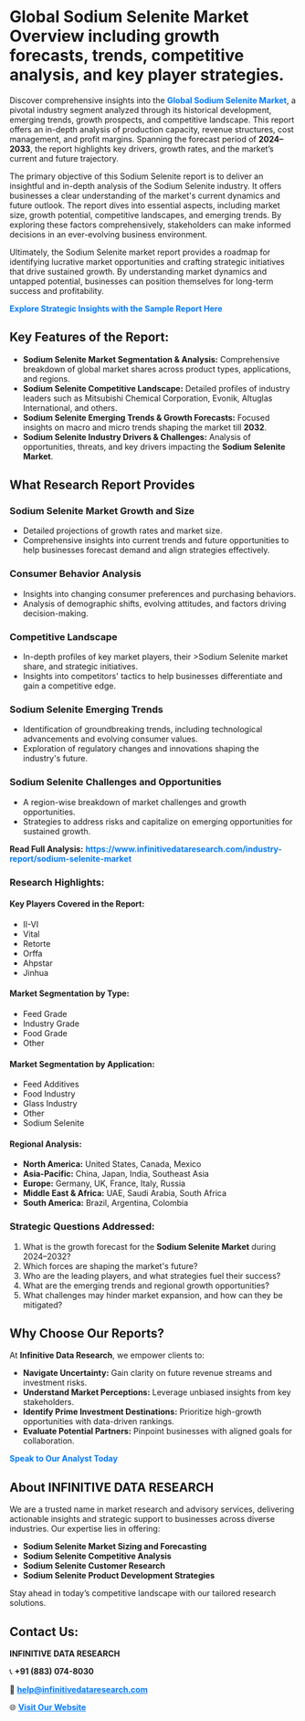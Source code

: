 <h1>Global Sodium Selenite Market Overview including growth forecasts, trends, competitive analysis, and key player strategies.</h1>
<p>
Discover comprehensive insights into the 
<a href="https://www.infinitivedataresearch.com/industry-report/sodium-selenite-market" rel="dofollow" style="color: #007BFF; text-decoration: none;"><strong>Global Sodium Selenite Market</strong></a>, a pivotal industry segment analyzed through its historical development, emerging trends, growth prospects, and competitive landscape. This report offers an in-depth analysis of production capacity, revenue structures, cost management, and profit margins. Spanning the forecast period of <strong>2024–2033</strong>, the report highlights key drivers, growth rates, and the market’s current and future trajectory.
</p>
<p>
The primary objective of this Sodium Selenite report is to deliver an insightful and in-depth analysis of the Sodium Selenite industry. It offers businesses a clear understanding of the market's current dynamics and future outlook. The report dives into essential aspects, including market size, growth potential, competitive landscapes, and emerging trends. By exploring these factors comprehensively, stakeholders can make informed decisions in an ever-evolving business environment.
</p>
<p>
Ultimately, the Sodium Selenite market report provides a roadmap for identifying lucrative market opportunities and crafting strategic initiatives that drive sustained growth. By understanding market dynamics and untapped potential, businesses can position themselves for long-term success and profitability.
</p>
<p>
<a href="https://www.infinitivedataresearch.com/request-sample/reportId=107382" style="color: #007BFF; text-decoration: none;"><strong>Explore Strategic Insights with the Sample Report Here</strong></a>
</p>

<h2>Key Features of the Report:</h2>
<ul>
<li><strong>Sodium Selenite Market Segmentation & Analysis:</strong> Comprehensive breakdown of global market shares across product types, applications, and regions.</li>
<li><strong>Sodium Selenite Competitive Landscape:</strong> Detailed profiles of industry leaders such as Mitsubishi Chemical Corporation, Evonik, Altuglas International, and others.</li>
<li><strong>Sodium Selenite Emerging Trends & Growth Forecasts:</strong> Focused insights on macro and micro trends shaping the market till <strong>2032</strong>.</li>
<li><strong>Sodium Selenite Industry Drivers & Challenges:</strong> Analysis of opportunities, threats, and key drivers impacting the <strong>Sodium Selenite Market</strong>.</li>
</ul>

<h2>What Research Report Provides</h2>
<h3>Sodium Selenite Market Growth and Size</h3>
<ul>
<li>Detailed projections of growth rates and market size.</li>
<li>Comprehensive insights into current trends and future opportunities to help businesses forecast demand and align strategies effectively.</li>
</ul>

<h3>Consumer Behavior Analysis</h3>
<ul>
<li>Insights into changing consumer preferences and purchasing behaviors.</li>
<li>Analysis of demographic shifts, evolving attitudes, and factors driving decision-making.</li>
</ul>

<h3>Competitive Landscape</h3>
<ul>
<li>In-depth profiles of key market players, their >Sodium Selenite market share, and strategic initiatives.</li>
<li>Insights into competitors' tactics to help businesses differentiate and gain a competitive edge.</li>
</ul>

<h3>Sodium Selenite Emerging Trends</h3>
<ul>
<li>Identification of groundbreaking trends, including technological advancements and evolving consumer values.</li>
<li>Exploration of regulatory changes and innovations shaping the industry's future.</li>
</ul>

<h3>Sodium Selenite Challenges and Opportunities</h3>
<ul>
<li>A region-wise breakdown of market challenges and growth opportunities.</li>
<li>Strategies to address risks and capitalize on emerging opportunities for sustained growth.</li>
</ul>
<p><strong>Read Full Analysis:</strong> <a href="https://www.infinitivedataresearch.com/industry-report/sodium-selenite-market" rel="dofollow" style="color: #007BFF; text-decoration: none;"><strong>https://www.infinitivedataresearch.com/industry-report/sodium-selenite-market</strong></a></p>
<h3>Research Highlights:</h3>
<h4>Key Players Covered in the Report:</h4>
<ul><li>II-VI</li><li>Vital</li><li>Retorte</li><li>Orffa</li><li>Ahpstar</li><li>Jinhua</li></ul>
<h4>Market Segmentation by Type:</h4>
<ul><li>Feed Grade</li><li>Industry Grade</li><li>Food Grade</li><li>Other</li></ul>
<h4>Market Segmentation by Application:</h4>
<ul><li>Feed Additives</li><li>Food Industry</li><li>Glass Industry</li><li>Other</li><li>Sodium Selenite</li></ul>

<h4>Regional Analysis:</h4>
<ul>
<li><strong>North America:</strong> United States, Canada, Mexico</li>
<li><strong>Asia-Pacific:</strong> China, Japan, India, Southeast Asia</li>
<li><strong>Europe:</strong> Germany, UK, France, Italy, Russia</li>
<li><strong>Middle East & Africa:</strong> UAE, Saudi Arabia, South Africa</li>
<li><strong>South America:</strong> Brazil, Argentina, Colombia</li>
</ul>

<h3>Strategic Questions Addressed:</h3>
<ol>
<li>What is the growth forecast for the <strong>Sodium Selenite Market</strong> during 2024–2032?</li>
<li>Which forces are shaping the market's future?</li>
<li>Who are the leading players, and what strategies fuel their success?</li>
<li>What are the emerging trends and regional growth opportunities?</li>
<li>What challenges may hinder market expansion, and how can they be mitigated?</li>
</ol>

<h2>Why Choose Our Reports?</h2>
<p>At <strong>Infinitive Data Research</strong>, we empower clients to:</p>
<ul>
<li><strong>Navigate Uncertainty:</strong> Gain clarity on future revenue streams and investment risks.</li>
<li><strong>Understand Market Perceptions:</strong> Leverage unbiased insights from key stakeholders.</li>
<li><strong>Identify Prime Investment Destinations:</strong> Prioritize high-growth opportunities with data-driven rankings.</li>
<li><strong>Evaluate Potential Partners:</strong> Pinpoint businesses with aligned goals for collaboration.</li>
</ul>
<p><a href="https://www.infinitivedataresearch.com/industry-report/sodium-selenite-market" rel="dofollow" style="color: #007BFF; text-decoration: none;"><strong>Speak to Our Analyst Today</strong></a></p>

<h2>About INFINITIVE DATA RESEARCH</h2>
<p>We are a trusted name in market research and advisory services, delivering actionable insights and strategic support to businesses across diverse industries. Our expertise lies in offering:</p>
<ul>
<li><strong>Sodium Selenite Market Sizing and Forecasting</strong></li>
<li><strong>Sodium Selenite Competitive Analysis</strong></li>
<li><strong>Sodium Selenite Customer Research</strong></li>
<li><strong>Sodium Selenite Product Development Strategies</strong></li>
</ul>
<p>Stay ahead in today’s competitive landscape with our tailored research solutions.</p>

<h2>Contact Us:</h2>
<p><strong>INFINITIVE DATA RESEARCH</strong></p>
<p>📞 <strong>+91 (883) 074-8030</strong></p>
<p>📧 <strong><a href="mailto:help@infinitivedataresearch.com" style="color: #007BFF;">help@infinitivedataresearch.com</a></strong></p>
<p>🌐 <strong><a href="https://www.infinitivedataresearch.com" rel="dofollow" style="color: #007BFF;">Visit Our Website</a></strong></p>